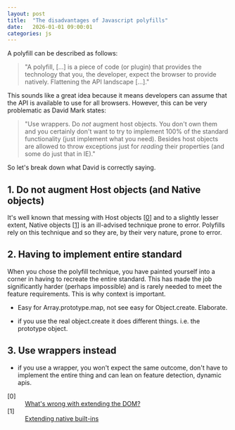 ```yaml
---
layout: post
title:  "The disadvantages of Javascript polyfills"
date:   2026-01-01 09:00:01
categories: js
---
```


A polyfill can be described as follows:

> "A polyfill, [...] is a piece of code (or plugin) that provides the technology that you, the developer, expect the browser to provide natively. Flattening the API landscape [...]."

This sounds like a great idea because it means developers can assume that the API is available to use for all browsers. However, this can be very problematic as David Mark states:

> "Use wrappers. Do *not* augment host objects. You don't own them and you certainly don't want to try to implement 100% of the standard
functionality (just implement what you need). Besides host objects are allowed to throw exceptions just for *reading* their properties (and some do just that in IE)."

So let's break down what David is correctly saying.

## 1. Do not augment Host objects (and Native objects)

It's well known that messing with Host objects [[0](#ref0)] and to a slightly lesser extent, Native objects [[1](#ref1)] is an ill-advised technique prone to error. Polyfills rely on this technique and so they are, by their very nature, prone to error.

## 2. Having to implement entire standard

When you chose the polyfill technique, you have painted yourself into a corner in having to recreate the entire standard. This has made the job significantly harder (perhaps impossible) and is rarely needed to meet the feature requirements. This is why context is important.

* Easy for Array.prototype.map, not see easy for Object.create. Elaborate.

* if you use the real object.create it does different things. i.e. the prototype object.

## 3. Use wrappers instead

* if you use a wrapper, you won't expect the same outcome, don't have to implement the entire thing and can lean on feature detection, dynamic apis.

<dl>
	<dt class="citation" id="ref0">[0]</dt>
	<dd><a href="http://perfectionkills.com/whats-wrong-with-extending-the-dom/">What's wrong with extending the DOM?</a></dd>
	<dt class="citation" id="ref1">[1]</dt>
	<dd><a href="http://perfectionkills.com/extending-native-builtins/">Extending native built-ins</a></dd>
</dl>